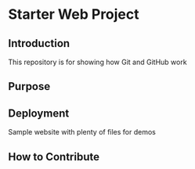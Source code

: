 # Starter Web Project


## Introduction

This repository is for showing how Git and GitHub work

## Purpose

## Deployment

Sample website with plenty of files for demos

## How to Contribute